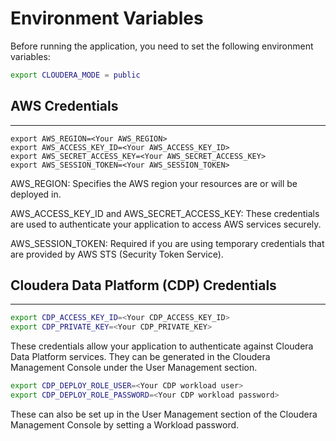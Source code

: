 
# Environment Variables

Before running the application, you need to set the following environment variables:

```bash
export CLOUDERA_MODE = public
```

## AWS Credentials

---
```
export AWS_REGION=<Your AWS_REGION>
export AWS_ACCESS_KEY_ID=<Your AWS_ACCESS_KEY_ID>
export AWS_SECRET_ACCESS_KEY=<Your AWS_SECRET_ACCESS_KEY>
export AWS_SESSION_TOKEN=<Your AWS_SESSION_TOKEN>
```

AWS_REGION: Specifies the AWS region your resources are or will be deployed in.

AWS_ACCESS_KEY_ID and AWS_SECRET_ACCESS_KEY: These credentials are used to authenticate your application to access AWS services securely.

AWS_SESSION_TOKEN: Required if you are using temporary credentials that are provided by AWS STS (Security Token Service).


## Cloudera Data Platform (CDP) Credentials

---
```bash
export CDP_ACCESS_KEY_ID=<Your CDP_ACCESS_KEY_ID>
export CDP_PRIVATE_KEY=<Your CDP_PRIVATE_KEY>
```
These credentials allow your application to authenticate against Cloudera Data Platform services. They can be generated in the Cloudera Management Console under the User Management section.

```bash
export CDP_DEPLOY_ROLE_USER=<Your CDP workload user>
export CDP_DEPLOY_ROLE_PASSWORD=<Your CDP workload password>
```
These can also be set up in the User Management section of the Cloudera Management Console by setting a Workload password.
